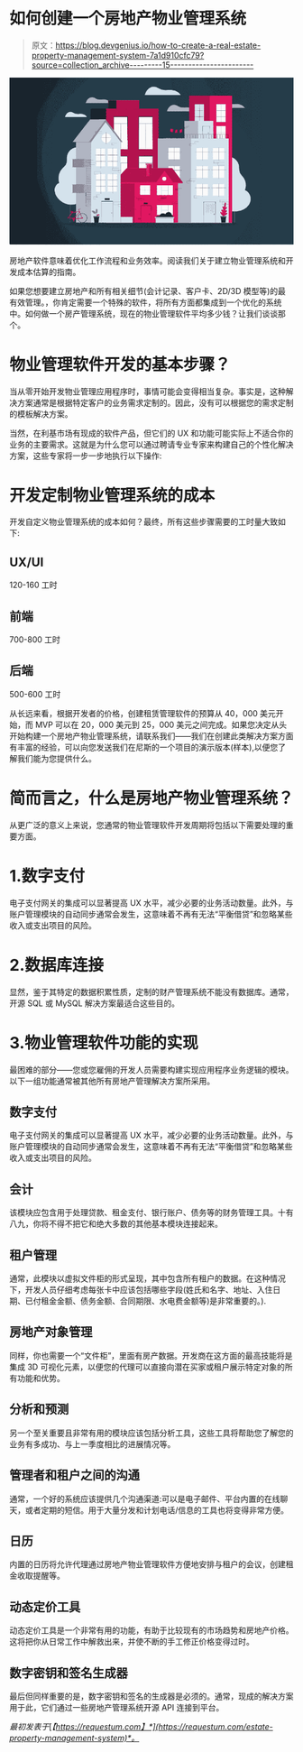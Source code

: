 # 如何创建一个房地产物业管理系统

> 原文：<https://blog.devgenius.io/how-to-create-a-real-estate-property-management-system-7a1d910cfc79?source=collection_archive---------15----------------------->

![](img/7f7164495e84fae514d875153c6e4519.png)

房地产软件意味着优化工作流程和业务效率。阅读我们关于建立物业管理系统和开发成本估算的指南。

如果您想要建立房地产和所有相关细节(会计记录、客户卡、2D/3D 模型等)的最有效管理。，你肯定需要一个特殊的软件，将所有方面都集成到一个优化的系统中。如何做一个房产管理系统，现在的物业管理软件平均多少钱？让我们谈谈那个。

# 物业管理软件开发的基本步骤？

当从零开始开发物业管理应用程序时，事情可能会变得相当复杂。事实是，这种解决方案通常是根据特定客户的业务需求定制的。因此，没有可以根据您的需求定制的模板解决方案。

当然，在利基市场有现成的软件产品，但它们的 UX 和功能可能实际上不适合你的业务的主要需求。这就是为什么您可以通过聘请专业专家来构建自己的个性化解决方案，这些专家将一步一步地执行以下操作:

# 开发定制物业管理系统的成本

开发自定义物业管理系统的成本如何？最终，所有这些步骤需要的工时量大致如下:

## UX/UI

120-160 工时

## 前端

700-800 工时

## 后端

500-600 工时

从长远来看，根据开发者的价格，创建租赁管理软件的预算从 40，000 美元开始，而 MVP 可以在 20，000 美元到 25，000 美元之间完成。如果您决定从头开始构建一个房地产物业管理系统，请联系我们——我们在创建此类解决方案方面有丰富的经验，可以向您发送我们在尼斯的一个项目的演示版本(样本),以便您了解我们能为您提供什么。

# 简而言之，什么是房地产物业管理系统？

从更广泛的意义上来说，您通常的物业管理软件开发周期将包括以下需要处理的重要方面。

# 1.数字支付

电子支付网关的集成可以显著提高 UX 水平，减少必要的业务活动数量。此外，与账户管理模块的自动同步通常会发生，这意味着不再有无法“平衡借贷”和忽略某些收入或支出项目的风险。

# 2.数据库连接

显然，鉴于其特定的数据积累性质，定制的财产管理系统不能没有数据库。通常，开源 SQL 或 MySQL 解决方案最适合这些目的。

# 3.物业管理软件功能的实现

最困难的部分——您或您雇佣的开发人员需要构建实现应用程序业务逻辑的模块。以下一组功能通常被其他所有房地产管理解决方案所采用。

## 数字支付

电子支付网关的集成可以显著提高 UX 水平，减少必要的业务活动数量。此外，与账户管理模块的自动同步通常会发生，这意味着不再有无法“平衡借贷”和忽略某些收入或支出项目的风险。

## 会计

该模块应包含用于处理贷款、租金支付、银行账户、债务等的财务管理工具。十有八九，你将不得不把它和绝大多数的其他基本模块连接起来。

## 租户管理

通常，此模块以虚拟文件柜的形式呈现，其中包含所有租户的数据。在这种情况下，开发人员仔细考虑每张卡中应该包括哪些字段(姓氏和名字、地址、入住日期、已付租金金额、债务金额、合同期限、水电费金额等)是非常重要的。).

## 房地产对象管理

同样，你也需要一个“文件柜”，里面有房产数据。开发商在这方面的最高技能将是集成 3D 可视化元素，以便您的代理可以直接向潜在买家或租户展示特定对象的所有功能和优势。

## 分析和预测

另一个至关重要且非常有用的模块应该包括分析工具，这些工具将帮助您了解您的业务有多成功、与上一季度相比的进展情况等。

## 管理者和租户之间的沟通

通常，一个好的系统应该提供几个沟通渠道:可以是电子邮件、平台内置的在线聊天，或者定期的短信。用于大量分发和计划电话/信息的工具也将变得非常方便。

## 日历

内置的日历将允许代理通过房地产物业管理软件方便地安排与租户的会议，创建租金收取提醒等。

## 动态定价工具

动态定价工具是一个非常有用的功能，有助于比较现有的市场趋势和房地产价格。这将把你从日常工作中解救出来，并使不断的手工修正价格变得过时。

## 数字密钥和签名生成器

最后但同样重要的是，数字密钥和签名的生成器是必须的。通常，现成的解决方案用于此，它们通过一些房地产管理系统开源 API 连接到平台。

*最初发表于*[*【https://requestum.com】*](https://requestum.com/estate-property-management-system)*。*